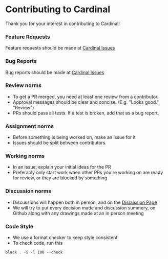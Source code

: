 # Contributing to Cardinal

Thank you for your interest in contributing to Cardinal!

### Feature Requests
Feature requests should be made at [Cardinal Issues](https://github.com/JakeRoggenbuck/Cardinal/issues)

### Bug Reports
Bug reports should be made at [Cardinal Issues](https://github.com/JakeRoggenbuck/Cardinal/issues)

### Review norms
- To get a PR merged, you need at least one review from a contributor.
- Approval messages should be clear and concise. (E.g. "Looks good.", "Review")
- PRs should pass all tests. If a test is broken, add that as a bug report.

### Assignment norms
- Before something is being worked on, make an issue for it
- Issues should be split between contributors

### Working norms
- In an issue, explain your initial ideas for the PR
- Preferably only start work when other PRs you're working on are ready for review, or they are blocked by something

### Discussion norms
- Discussions will happen both in person, and on the [Discussion Page](https://github.com/JakeRoggenbuck/Cardinal/discussions)
- We will try to put every decision made and discussion summery, on Github along with any drawings made at an in person meeting

### Code Style
- We use a format checker to keep style consistent
- To check code, run this
```
black . -S -l 100 --check
```

